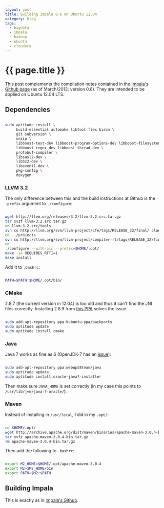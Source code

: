 ```yaml
---
layout: post
title: Building Impala 0.6 on Ubuntu 12.04
category: blog
tags:
  - bigdata
  - impala
  - hadoop
  - ubuntu
  - cloudera
---
```


# {{ page.title }}

This post complements the compilation notes contained in the [Impala's Github page][i-gh] (as of 
March/2013; version 0.6). They are intended to be applied on Ubuntu 12.04 LTS.

## Dependencies


```bash

sudo aptitude install \
     build-essential automake libtool flex bison \
     git subversion \
     unzip \
     libboost-test-dev libboost-program-options-dev libboost-filesystem-dev libboost-system-dev \
     libboost-regex-dev libboost-thread-dev \
     protobuf-compiler \
     libsasl2-dev \
     libbz2-dev \
     libevent1-dev \
     pkg-config \
     doxygen
```

### LLVM 3.2

The only difference between this and the build instructions at Github is the `--prefix` argument to 
`./configure`:

```bash

wget http://llvm.org/releases/3.2/llvm-3.2.src.tar.gz
tar xvzf llvm-3.2.src.tar.gz
cd llvm-3.2.src/tools
svn co http://llvm.org/svn/llvm-project/cfe/tags/RELEASE_32/final/ clang
cd ../projects
svn co http://llvm.org/svn/llvm-project/compiler-rt/tags/RELEASE_32/final/ compiler-rt
cd ..
./configure --with-pic --prefix=$HOME/.opt/
make -j4 REQUIRES_RTTI=1
make install
```

Add it to `.bashrc`:

```bash

PATH=$PATH:$HOME/.opt/bin/
```

### CMake

2.8.7 (the current version in 12.04) is too old and thus it can't find the JNI files correctly.
Installing 2.8.9 from [this PPA][cmakeppa] solves the issue.

```bash

sudo add-apt-repository ppa:kubuntu-ppa/backports
sudo aptitude update
sudo aptitude install cmake
```

### Java

Java 7 works as fine as 6 (OpenJDK-7 has an [issue][openjdk-issue]):

```bash

sudo add-apt-repository ppa:webupd8team/java
sudo aptitude update
sudo aptitude install oracle-java7-installer
```

Then make sure `JAVA_HOME` is set correctly (in my case this points to 
`/usr/lib/jvm/java-7-oracle/`).

### Maven

Instead of installing in `/usr/local`, I did in my `.opt/`:

```bash

cd $HOME/.opt/
wget http://archive.apache.org/dist/maven/binaries/apache-maven-3.0.4-bin.tar.gz
tar xvfz apache-maven-3.0.4-bin.tar.gz
rm apache-maven-3.0.4-bin.tar.gz
```

Then add the following to `.bashrc`:

```bash

export M2_HOME=$HOME/.opt/apache-maven-3.0.4
export M2=$M2_HOME/bin
export PATH=$M2:$PATH
```

## Building Impala

This is exactly as in [Impala's Github][i-gh].

[i-gh]: https://github.com/cloudera/impala
[cmakeppa]: https://launchpad.net/~kubuntu-ppa/+archive/backports
[openjdk-issue]: https://issues.apache.org/jira/browse/HDFS-4387
